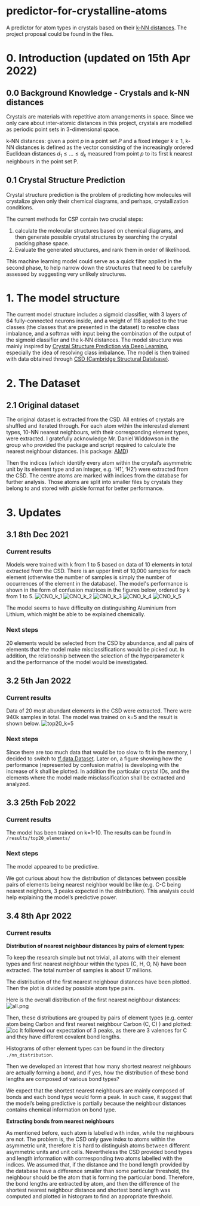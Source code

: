 # predictor-for-crystalline-atoms
A predictor for atom types in crystals based on their [k-NN distances](https://en.wikipedia.org/wiki/K-nearest_neighbors_algorithm).
The project proposal could be found in the files.

# 0. Introduction (updated on 15th Apr 2022)

## 0.0 Background Knowledge - Crystals and k-NN distances

Crystals are materials with repetitive atom arrangements in space. Since we only care about inter-atomic distances in this project, crystals are modelled as periodic point sets in 3-dimensional space.

k-NN distances: given a point $p$ in a point set $P$ and a fixed integer $k\ge 1$, k-NN distances is defined as the vector consisting of the increasingly ordered Euclidean distances $d_1\le...\le d_k$ measured from point $p$ to its first k nearest neighbours in the point set P.

## 0.1 Crystal Structure Prediction

Crystal structure prediction is the problem of predicting how molecules will crystalize given only their chemical diagrams, and perhaps, crystallization conditions.  

The current methods for CSP contain two crucial steps:

1. calculate the molecular structures based on chemical diagrams, and then generate possible crystal structures by searching the crystal packing phase space.
2. Evaluate the generated structures, and rank them in order of likelihood.

This machine learning model could serve as a quick filter applied in the second phase, to help narrow down the structures that need to be carefully assessed by suggesting very unlikely structures.



# 1. The model structure
The current model structure includes a sigmoid classifier, with 3 layers of 64 fully-connected neurons inside, and a weight of 118 applied to the true classes (the classes that are presented in the dataset) to resolve class imbalance, and a softmax with input being the combination of the output of the sigmoid classifier and the k-NN distances. The model structure was mainly inspired by [Crystal Structure Prediction via Deep Learning](https://pubs.acs.org/doi/abs/10.1021/jacs.8b03913), especially the idea of resolving class imbalance. The model is then trained with data obtained through [CSD (Cambridge Structural Database)](https://www.ccdc.cam.ac.uk/solutions/csd-core/components/csd/). 

# 2. The Dataset

## 2.1 Original dataset

The original dataset is extracted from the CSD. All entries of crystals are shuffled and iterated through. For each atom within the interested element types, 10-NN nearest neighbours, with their corresponding element types, were extracted. I gratefully acknowledge Mr. Daniel Widdowson in the group who provided the package and script required to calculate the nearest neighbour distances. (his package: [AMD](https://github.com/dwiddo/average-minimum-distance))

Then the indices (which identify every atom within the crystal’s asymmetric unit by its element type and an integer, e.g. ‘H1’, ‘H2’) were extracted from the CSD. The centre atoms are marked with indices from the database for further analysis. Those atoms are split into smaller files by crystals they belong to and stored with .pickle format for better performance.



# 3. Updates

## 3.1 8th Dec 2021
### Current results
Models were trained with k from 1 to 5 based on data of 10 elements in total extracted from the CSD. There is an upper limit of 10,000 samples for each element (otherwise the number of samples is simply the number of occurrences of the element in the database). The model's performance is shown in the form of confusion matrices in the figures below, ordered by k from 1 to 5.
![CNO_k_1](https://user-images.githubusercontent.com/52390858/145274061-66dfe235-a073-4410-8d03-ae9e66bbf47d.jpg)
![CNO_k_2](https://user-images.githubusercontent.com/52390858/145274073-ec1d8237-32f4-45b8-b3a0-5e04a9f0969e.jpg)
![CNO_k_3](https://user-images.githubusercontent.com/52390858/145274087-684cddae-17c3-44fc-b243-5591e27077ee.jpg)
![CNO_k_4](https://user-images.githubusercontent.com/52390858/145274094-c9216d0a-0f92-4a78-8b28-15ac76014982.jpg)
![CNO_k_5](https://user-images.githubusercontent.com/52390858/145274102-cbb57baa-e3e0-4d7b-9066-1b252f4d57dc.jpg)

The model seems to have difficulty on distinguishing Aluminium from Lithium, which might be able to be explained chemically. 

### Next steps 
20 elements would be selected from the CSD by abundance, and all pairs of elements that the model make misclassifications would be picked out. In addition, the relationship between the selection of the hyperparameter k and the performance of the model would be investigated.

## 3.2 5th Jan 2022
### Current results
Data of 20 most abundant elements in the CSD were extracted. There were 940k samples in total. The model was trained on k=5 and the result is shown below.
![top20_k=5](./ml_results/top20_elements/top20_k=5.png)

### Next steps
Since there are too much data that would be too slow to fit in the memory, I decided to switch to [tf.data.Dataset](https://www.tensorflow.org/api_docs/python/tf/data/Dataset). Later on, a figure showing how the performance (represented by confusion matrix) is developing with the increase of k shall be plotted. In addition the particular crystal IDs, and the elements where the model made misclassification shall be extracted and analyzed. 

## 3.3 25th Feb 2022

### Current results

The model has been trained on k=1-10. The results can be found in `/results/top20_elements/`

### Next steps

The model appeared to be predictive. 

We got curious about how the distribution of distances between possible pairs of elements being nearest neighbor would be like (e.g. C-C being nearest neighbors, 3 peaks expected in the distribution). This analysis could help explaining the model’s predictive power.

## 3.4 8th Apr 2022

### Current results

**Distribution of nearest neighbour distances by pairs of element types**:

To keep the research simple but not trivial, all atoms with their element types and first nearest neighbour within the types {C, H, O, N} have been extracted. The total number of samples is about 17 millions.

The distribution of the first nearest neighbour distances have been plotted. Then the plot is divided by possible atom type pairs.

Here is the overall distribution of the first nearest neighbour distances: 
![all.png](./nn_distribution/all_1.png)

Then, these distributions are grouped by pairs of element types (e.g. center atom being Carbon and first nearest neighbour Carbon (C, C) ) and plotted:
![cc](./nn_distribution/CC_1.png)
It followed our expectation of 3 peaks, as there are 3 valences for C and they have different covalent bond lengths.

Histograms of other element types can be found in the directory `./nn_distribution`.

Then we developed an interest that how many shortest nearest neighbours are actually forming a bond, and if yes, how the distribution of these bond lengths are composed of various bond types? 

We expect that the shortest nearest neighbours are mainly composed of bonds and each bond type would form a peak. In such case, it suggest that the model’s being predictive is partially because the neighbour distances contains chemical information on bond type.

**Extracting bonds from nearest neighbours**

As mentioned before, each atom is labelled with index, while the neighbours are not. The problem is, the CSD only gave index to atoms within the asymmetric unit, therefore it is hard to distinguish atoms between different asymmetric units and unit cells. Nevertheless the CSD provided bond types and length information with corrresponding two atoms labelled with the indices. We assumed that, if the distance and the bond length provided by the database have a difference smaller than some particular threshold, the neighbour should be the atom that is forming the particular bond. Therefore, the bond lengths are extracted by atom, and then the difference of the shortest nearest neighbour distance and shortest bond length was computed and plotted in histogram to find an appropriate threshold.

